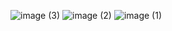 ![image (3)](https://user-images.githubusercontent.com/100192267/158656677-33110318-6f8d-4bff-ab96-b4f254ecbe92.png)
![image (2)](https://user-images.githubusercontent.com/100192267/158656700-00b6b5c8-b711-42e6-a449-d3d0231fda0e.png)
![image (1)](https://user-images.githubusercontent.com/100192267/158656702-cd0c7281-f98b-46a1-b6da-b2545e2c4a23.png)
